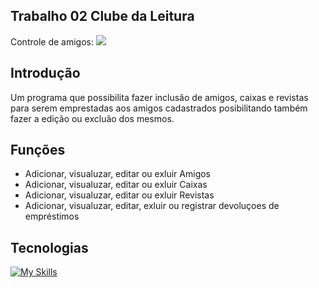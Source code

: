 ## Trabalho 02  Clube da Leitura

Controle de amigos:
![]([https://imgur.com/gDwxi5O](https://imgur.com/gDwxi5O))
![]()
![]()
![]()

## Introdução
Um programa que possibilita fazer inclusão de amigos, caixas e revistas para serem emprestadas aos amigos cadastrados
posibilitando também fazer a edição ou excluão dos mesmos.

## Funções
+ Adicionar, visualuzar, editar ou exluir Amigos
+ Adicionar, visualuzar, editar ou exluir Caixas
+ Adicionar, visualuzar, editar ou exluir Revistas
+ Adicionar, visualuzar, editar, exluir ou registrar devoluçoes de empréstimos 

## Tecnologias
[![My Skills](https://skillicons.dev/icons?i=cs,git,github,dotnet,visualstudio)](https://skillicons.dev)

